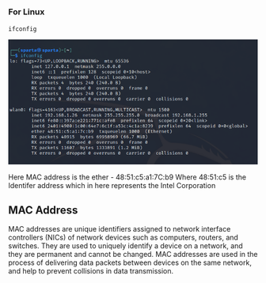 ### For Linux

```
ifconfig
```

![Alt text](Photos/2023-04-28_12-02.png)

Here MAC address is the ether - 48:51:c5:a1:7C:b9
Where 48:51:c5 is the Identifer address which in here represents the Intel Corporation

## MAC Address

MAC addresses are unique identifiers assigned to network interface controllers (NICs) of network devices such as computers, routers, and switches. They are used to uniquely identify a device on a network, and they are permanent and cannot be changed. MAC addresses are used in the process of delivering data packets between devices on the same network, and help to prevent collisions in data transmission.

